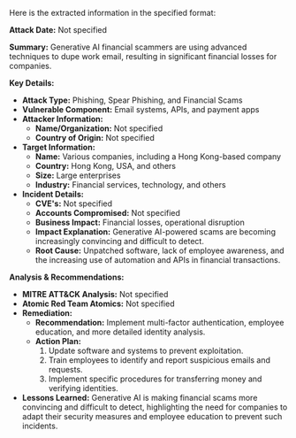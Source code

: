 Here is the extracted information in the specified format:

**Attack Date:** Not specified

**Summary:** Generative AI financial scammers are using advanced techniques to dupe work email, resulting in significant financial losses for companies.

**Key Details:**

* **Attack Type:** Phishing, Spear Phishing, and Financial Scams
* **Vulnerable Component:** Email systems, APIs, and payment apps
* **Attacker Information:**
	+ **Name/Organization:** Not specified
	+ **Country of Origin:** Not specified
* **Target Information:**
	+ **Name:** Various companies, including a Hong Kong-based company
	+ **Country:** Hong Kong, USA, and others
	+ **Size:** Large enterprises
	+ **Industry:** Financial services, technology, and others
* **Incident Details:**
	+ **CVE's:** Not specified
	+ **Accounts Compromised:** Not specified
	+ **Business Impact:** Financial losses, operational disruption
	+ **Impact Explanation:** Generative AI-powered scams are becoming increasingly convincing and difficult to detect.
	+ **Root Cause:** Unpatched software, lack of employee awareness, and the increasing use of automation and APIs in financial transactions.

**Analysis & Recommendations:**

* **MITRE ATT&CK Analysis:** Not specified
* **Atomic Red Team Atomics:** Not specified
* **Remediation:**
	+ **Recommendation:** Implement multi-factor authentication, employee education, and more detailed identity analysis.
	+ **Action Plan:**
		1. Update software and systems to prevent exploitation.
		2. Train employees to identify and report suspicious emails and requests.
		3. Implement specific procedures for transferring money and verifying identities.
* **Lessons Learned:** Generative AI is making financial scams more convincing and difficult to detect, highlighting the need for companies to adapt their security measures and employee education to prevent such incidents.
